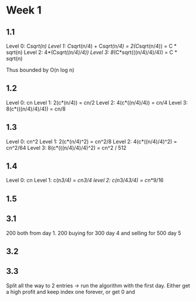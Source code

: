 # Week 1

## 1.1
Level 0: C*sqrt(n)
Level 1: C*sqrt(n/4) + C*sqrt(n/4) = 2(C*sqrt(n/4)) = C * sqrt(n)
Level 2: 4*(C*sqrt((n/4)/4)) 
Level 3: 8*(C*sqrt(((n/4)/4)/4)) = C * sqrt(n)

Thus bounded by O(n log n)

## 1.2
Level 0: cn
Level 1: 2(c*(n/4)) = cn/2
Level 2: 4(c*((n/4)/4)) = cn/4
Level 3: 8(c*(((n/4)/4)/4)) = cn/8



## 1.3
Level 0: cn^2
Level 1: 2(c*(n/4)^2) = cn^2/8
Level 2: 4(c*((n/4)/4)^2) = cn^2/64
Level 3: 8(c*(((n/4)/4)/4)^2) = cn^2 / 512

## 1.4
Level 0: cn
Level 1: c(n*3/4) = c*n*3/4
level 2: c(n*3/4*3/4) = c*n*9/16


## 1.5


## 3.1
200 both from day 1. 
200 buying for 300 day 4 and selling for 500 day 5

## 3.2





## 3.3
Split all the way to 2 entries -> run the algorithm with the first day. Either get a high profit and keep index one forever,
or get 0 and 